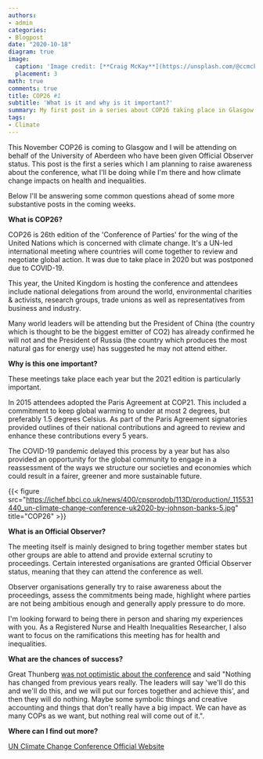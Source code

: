```yaml
---
authors:
- admin
categories:
- Blogpost
date: "2020-10-18"
diagram: true
image:
  caption: 'Image credit: [**Craig McKay**](https://unsplash.com/@ccmckay91)'
  placement: 3
math: true
comments: true
title: COP26 #1
subtitle: 'What is it and why is it important?'
summary: My first post in a series about COP26 taking place in Glasgow November 2021
tags:
- Climate
---
```


This November COP26 is coming to Glasgow and I will be attending on behalf of the University of Aberdeen who have been given Official Observer status. This post is the first a series which I am planning to raise awareness about the conference, what I'll be doing while I'm there and how climate change impacts on health and inequalities.

Below I'll be answering some common questions ahead of some more substantive posts in the coming weeks.

**What is COP26?**

COP26 is 26th edition of the 'Conference of Parties' for the wing of the United Nations which is concerned with climate change. It's a UN-led international meeting where countries will come together to review and negotiate global action. It was due to take place in 2020 but was postponed due to COVID-19.

This year, the United Kingdom is hosting the conference and attendees include national delegations from around the world, environmental charities & activists, research groups, trade unions as well as representatives from business and industry.

Many world leaders will be attending but the President of China (the country which is thought to be the biggest emitter of CO2) has already confirmed he will not and the President of Russia (the country which produces the most natural gas for energy use) has suggested he may not attend either.

**Why is this one important?**

These meetings take place each year but the 2021 edition is particularly important.

In 2015 attendees adopted the Paris Agreement at COP21. This included a commitment to keep global warming to under at most 2 degrees, but preferably 1.5 degrees Celsius. As part of the Paris Agreement signatories provided outlines of their national contributions and agreed to review and enhance these contributions every 5 years.

The COVID-19 pandemic delayed this process by a year but has also provided an opportunity for the global community to engage in a reassessment of the ways we structure our societies and economies which could result in a fairer, greener and more sustainable future. 

{{< figure src="https://ichef.bbci.co.uk/news/400/cpsprodpb/113D/production/_115531440_un-climate-change-conference-uk2020-by-johnson-banks-5.jpg" title="COP26" >}}

**What is an Official Observer?**

The meeting itself is mainly designed to bring together member states but other groups are able to attend and provide external scrutiny to proceedings. Certain interested organisations are granted Official Observer status, meaning that they can attend the conference as well.

Observer organisations generally try to raise awareness about the proceedings, assess the commitments being made, highlight where parties are not being ambitious enough and generally apply pressure to do more.

I'm looking forward to being there in person and sharing my experiences with you. As a Registered Nurse and Health Inequalities Researcher, I also want to focus on the ramifications this meeting has for health and inequalities.

**What are the chances of success?**

Great Thunberg [was not optimistic about the conference](https://www.theguardian.com/environment/ng-interactive/2021/sep/25/greta-thunberg-i-really-see-the-value-of-friendship-apart-from-the-climate-almost-nothing-else-matters) and said "Nothing has changed from previous years really. The leaders will say 'we'll do this and we'll do this, and we will put our forces together and achieve this', and then they will do nothing. Maybe some symbolic things and creative accounting and things that don't really have a big impact. We can have as many COPs as we want, but nothing real will come out of it.".

**Where can I find out more?**

[UN Climate Change Conference Official Website](https://ukcop26.org/)

